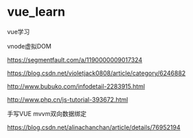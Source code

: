 # vue_learn
vue学习


vnode虚拟DOM

https://segmentfault.com/a/1190000009017324

https://blog.csdn.net/violetjack0808/article/category/6246882


http://www.bubuko.com/infodetail-2283915.html


http://www.php.cn/js-tutorial-393672.html

手写VUE mvvm双向数据绑定

https://blog.csdn.net/alinachanchan/article/details/76952194
